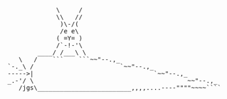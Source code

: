 <pre>

             \     /
             \\   //
              )\-/(
              /e e\
             ( =Y= )
             /`-!-'\
        ____/ /___\ \
   \   /    ```    ```~~"--.,_
`-._\ /                       `~~"--.,_
----->|                                `~~"--.,_
_.-'/ \                                         ~~"--.,_
   /jgs\_________________________,,,,....----""""~~~~````

</pre>
